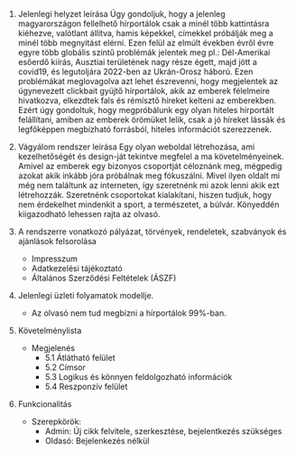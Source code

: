 1. Jelenlegi helyzet leírása
	Úgy gondoljuk, hogy a jelenleg magyarországon fellelhető hírportálok csak a minél több kattintásra kiéhezve, valótlant
	állítva, hamis képekkel, címekkel próbálják meg a minél több megnyitást elérni. Ezen felül az elmúlt években évről évre 
	egyre több globális szintű problémák jelentek meg pl.: Dél-Amerikai esőerdő kiírás, Ausztiai területének nagy része égett,
	majd jött a covid19, és legutoljára 2022-ben az Ukrán-Orosz háború. Ezen problémákat meglovagolva azt lehet észrevenni, hogy
	megjelentek az úgynevezett clickbait gyüjtő hírportálok, akik az emberek félelmeire hivatkozva, elkezdtek fals és rémísztő
	híreket kelteni az emberekben. Ezért úgy gondoltuk, hogy megpróbálunk egy olyan hiteles hírportált felállítani, amiben az 
	emberek örömüket lelik, csak a jó híreket lássák és legfőképpen megbízható forrásból, hiteles információt szerezzenek.

2. Vágyálom rendszer leírása
	Egy olyan weboldal létrehozása, ami kezelhetőségét és design-ját tekintve megfelel a ma követelményeinek. Amivel az emberek
	egy bizonyos csoportját céloznánk meg, mégpedig azokat akik inkább jóra próbálnak meg fókuszálni.
	Mivel ilyen oldalt mi még nem találtunk az interneten, így szeretnénk mi azok lenni akik ezt létrehozzák. 
	Szeretnénk csoportokat kialakítani, hiszen tudjuk, hogy nem érdekelhet mindenkit a sport, a természetet, a búlvár. 
	Könyeddén kiigazodható lehessen rajta az olvasó.

3. A rendszerre vonatkozó pályázat, törvények, rendeletek, szabványok és ajánlások felsorolása
	- Impresszum
	- Adatkezelési tájékoztató
	- Általános Szerződési Feltételek (ÁSZF)

4. Jelenlegi üzleti folyamatok modellje.
	- Az olvasó nem tud megbízni a hírportálok 99%-ban. 

5. Követelménylista
	- Megjelenés
		- 5.1 Átlátható felület
		- 5.2 Címsor
		- 5.3 Logikus és könnyen feldolgozható információk
		- 5.4 Reszponzív felület
6. Funkcionalitás
	- Szerepkörök:
		- Admin: Új cikk felvitele, szerkesztése, bejelentkezés szükséges
		- Oldasó: Bejelenkezés nélkül
